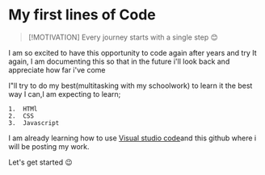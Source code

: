 # My first lines of Code

>[!MOTIVATION]
>Every journey starts with a single step 😊

 I am so excited to have this opportunity to code again after years and try It again,
 I am documenting this so that in the future i'll look back and appreciate how far i've come
 
 
 I"ll try to do my best(multitasking with my schoolwork) to learn it the best way I can,I am expecting to learn;
 
    1.  HTMl  
    2.  CSS
    3.  Javascript
   I am already learning how to use  [Visual studio code](https://code.visualstudio.com/)and this github where i will be posting my work.
   
   Let's get started 😉

